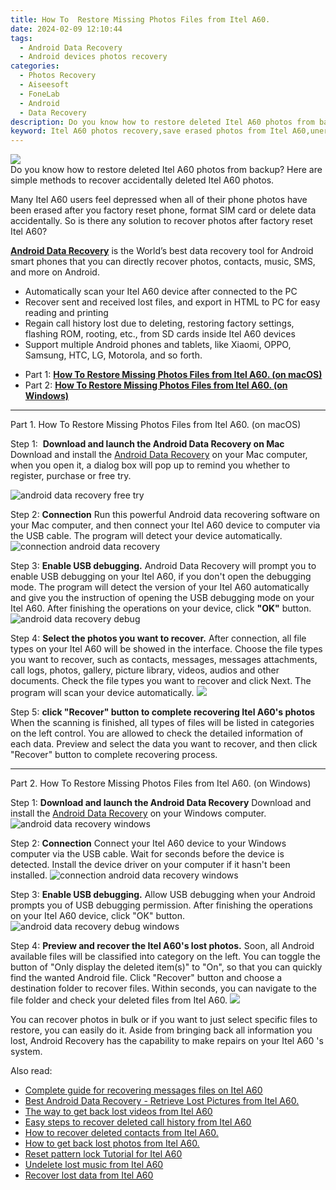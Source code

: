 ```yaml
---
title: How To  Restore Missing Photos Files from Itel A60.
date: 2024-02-09 12:10:44
tags: 
  - Android Data Recovery
  - Android devices photos recovery
categories: 
  - Photos Recovery
  - Aiseesoft
  - FoneLab
  - Android
  - Data Recovery
description: Do you know how to restore deleted Itel A60 photos from backup? Here are simple methods to recover accidentally deleted Itel A60 photos.
keyword: Itel A60 photos recovery,save erased photos from Itel A60,unerase photos,regain missing photos,restore deleted photos on Itel A60,android photos retrieval,how to recover photos Itel A60,how do i recover photos on Itel A60,does the Itel A60 have a backup for deleted photos,Itel A60 retrieve deleted photos,how to restore your files from Itel A60
---
```


<img src="https://img0mobiles.techidaily.com/images/best-assets/devices/itel/itel-a60/3.jpg" class="atpl-imgstyle"  />

<div class="atpl-content atpl-for-fonelab-android recover-photos">

<div class="atpl-post-description-part-1">
Do you know how to restore deleted Itel A60 photos from backup? Here are simple methods to recover accidentally deleted Itel A60 photos.
</div>



<div class="atpl-post-description-part-2">
<div class="tpl-content-sub-paragraph-normal">
    <p>
      Many Itel A60 users feel depressed when all of their phone photos have been erased after you factory reset phone, format SIM card or delete data accidentally. So is there any solution to recover photos after factory reset Itel A60?
    </p>
</div>


</div>

<div class="atpl-post-description-part-3">
<div class="tpl-content-sub-paragraph-content">
  <p>
    <a href="https://tools.techidaily.com/aiseesoft-android-data-recovery/" target="_blank" rel="noopener"><strong>Android Data Recovery</strong></a> is the World’s best data recovery tool for Android smart phones that you can directly recover photos, contacts, music, SMS, and more on Android.
  </p>
</div>
<div class="tpl-content-sub-paragraph-content">
  <ul class="tpl-content-sub-paragraph-ul-style">
    <li>Automatically scan your Itel A60 device after connected to the PC</li>
    <li>Recover sent and received lost files, and export in HTML to PC for easy reading and printing</li>
    <li>Regain call history lost due to deleting, restoring factory settings, flashing ROM, rooting, etc., from SD cards inside Itel A60 devices</li>
    <li>Support multiple Android phones and tablets, like Xiaomi, OPPO, Samsung, HTC, LG, Motorola, and so forth.</li>
  </ul>
</div>
</div>

<ul>
  <li>Part 1: <strong><a href="#p1"> How To  Restore Missing Photos Files from Itel A60.  (on macOS)</a></strong></li>
  <li>Part 2: <strong><a href="#p2"> How To  Restore Missing Photos Files from Itel A60.  (on Windows)</a></strong></li>
</ul>




<!-- Part 1 -->
<a id="p1" name="p1" ></a><hr>

<div>
  <span class="atpl-step-part-style">Part 1. How To  Restore Missing Photos Files from Itel A60. (on macOS)</span>
</div>  

<span class="atpl-stepstyle-a"><span>Step 1: </span></span> <strong>Download and launch the Android Data Recovery on Mac</strong>
Download and install the <a href="https://tools.techidaily.com/aiseesoft-android-data-recovery/" target="_blank" rel="noopener">Android Data Recovery</a> on your Mac computer, when you open it, a dialog box will pop up to remind you whether to register, purchase or free try.

<img src="https://tools.techidaily.com/images/apps/aiseesoft/android-data-recovery/mac-free-try.png" class="atpl-imgstyle" alt="android data recovery free try" />

<span class="atpl-stepstyle-a"><span>Step 2: </span></span> <strong>Connection</strong>
Run this powerful Android data recovering software on your Mac computer, and then connect your Itel A60 device to computer via the USB cable. The program will detect your device automatically.
<img src="https://tools.techidaily.com/images/apps/aiseesoft/android-data-recovery/mac-connection-interface.jpg" class="atpl-imgstyle" alt="connection android data recovery" />

<span class="atpl-stepstyle-a"><span>Step 3: </span></span> <strong>Enable USB debugging.</strong>
Android Data Recovery will prompt you to enable USB debugging on your Itel A60, if you don't open the debugging mode. The program will detect the version of your Itel A60 automatically and give you the instruction of opening the USB debugging mode on your Itel A60. After finishing the operations on your device, click <strong>"OK"</strong> button.
<img src="https://tools.techidaily.com/images/apps/aiseesoft/android-data-recovery/mac-android-usb-debug.jpg"  class="atpl-imgstyle" alt="android data recovery debug" />

<span class="atpl-stepstyle-a"><span>Step 4: </span></span> <strong>Select the photos you want to recover.</strong>
After connection, all file types on your Itel A60 will be showed in the interface. Choose the file types you want to recover, such as contacts, messages, messages attachments, call logs, photos, gallery, picture library, videos, audios and other documents. Check the file types you want to recover and click Next. The program will scan your device automatically.
<img src="https://tools.techidaily.com/images/apps/aiseesoft/android-data-recovery/mac-choose-type-photos.jpg" class="atpl-imgstyle"  />

<span class="atpl-stepstyle-a"><span>Step 5: </span></span> <strong>click "Recover" button to  complete recovering Itel A60's photos</strong>
When the scanning is finished, all types of files will be listed in categories on the left control. You are allowed to check the detailed information of each data. Preview and select the data you want to recover, and then click "Recover" button to complete recovering process.


<a id="p2" name="p2"></a><hr>

<!-- Part 2 -->
<div>
  <span class="atpl-step-part-style">Part 2. How To  Restore Missing Photos Files from Itel A60. (on Windows)</span>
</div>

<span class="atpl-stepstyle-a"><span>Step 1: </span></span> <strong>Download and launch the Android Data Recovery</strong>
Download and install the <a href="https://tools.techidaily.com/aiseesoft-android-data-recovery/" target="_blank" rel="noopener">Android Data Recovery</a> on your Windows computer.
<img src="https://tools.techidaily.com/images/apps/aiseesoft/android-data-recovery/win-start-interface.png"  class="atpl-imgstyle" alt="android data recovery windows" />

<span class="atpl-stepstyle-a"><span>Step 2: </span></span> <strong>Connection</strong>
Connect your Itel A60 device to your Windows computer via the USB cable. Wait for seconds before the device is detected. Install the device driver on your computer if it hasn't been installed.
<img src="https://tools.techidaily.com/images/apps/aiseesoft/android-data-recovery/win-connection-interface.png" class="atpl-imgstyle" alt="connection android data recovery windows" />

<span class="atpl-stepstyle-a"><span>Step 3: </span></span> <strong>Enable USB debugging.</strong>
Allow USB debugging when your Android prompts you of USB debugging permission. After finishing the operations on your Itel A60 device, click "OK" button.
<img src="https://tools.techidaily.com/images/apps/aiseesoft/android-data-recovery/win-android-usb-debug.png" class="atpl-imgstyle" alt="android data recovery debug windows" />

<span class="atpl-stepstyle-a"><span>Step 4: </span></span> <strong>Preview and recover the Itel A60's lost photos.</strong>
Soon, all Android available files will be classified into category on the left. You can toggle the button of "Only display the deleted item(s)" to "On", so that you can quickly find the wanted Android file. Click "Recover" button and choose a destination folder to recover files. Within seconds, you can navigate to the file folder and check your deleted files from Itel A60.
<img src="https://tools.techidaily.com/images/apps/aiseesoft/android-data-recovery/win-recover-photos.png" class="atpl-imgstyle"  />

<div class="atpl-post-description-part-4">
<div class="tpl-content-sub-paragraph-normal">
    <p>
        You can recover photos in bulk or if you want to just select specific files to restore, you can easily do it. Aside from bringing back all information you lost, Android Recovery has the capability to make repairs on your Itel A60 's system.
    </p>
</div>
</div>

<ins class="adsbygoogle"
     style="display:block"
     data-ad-client="ca-pub-7571918770474297"
     data-ad-slot="8358498916"
     data-ad-format="auto"
     data-full-width-responsive="true"></ins>

<span class="atpl-alsoreadstyle">Also read:</span>
<div><ul>
<li><a href="/complete-guide-for-recovering-messages-files-on-itel-a60-by-fonelab-android-recover-messages/" target="_blank" rel="noopener"><u>Complete guide for recovering messages files on Itel A60</u></a></li>
<li><a href="/best-android-data-recovery-retrieve-lost-pictures-from-itel-a60-by-fonelab-android-recover-pictures/" target="_blank" rel="noopener"><u>Best Android Data Recovery - Retrieve Lost Pictures from Itel A60.</u></a></li>
<li><a href="/the-way-to-get-back-lost-videos-from-itel-a60-by-fonelab-android-recover-video/" target="_blank" rel="noopener"><u>The way to get back lost videos from Itel A60</u></a></li>
<li><a href="/easy-steps-to-recover-deleted-call-history-from-itel-a60-by-fonelab-android-recover-call-logs/" target="_blank" rel="noopener"><u>Easy steps to recover deleted call history from Itel A60</u></a></li>
<li><a href="/how-to-recover-deleted-contacts-from-itel-a60-by-fonelab-android-recover-contacts/" target="_blank" rel="noopener"><u>How to recover deleted contacts from Itel A60.</u></a></li>
<li><a href="/how-to-get-back-lost-photos-from-itel-a60-by-fonelab-android-recover-photos/" target="_blank" rel="noopener"><u>How to get back lost photos from Itel A60.</u></a></li>
<li><a href="/reset-pattern-lock-tutorial-for-itel-a60-by-drfone-android-unlock-android-unlock/" target="_blank" rel="noopener"><u>Reset pattern lock Tutorial for Itel A60</u></a></li>
<li><a href="/undelete-lost-music-from-itel-a60-by-fonelab-android-recover-music/" target="_blank" rel="noopener"><u>Undelete lost music from Itel A60</u></a></li>
<li><a href="/recover-lost-data-from-itel-a60-by-fonelab-android-recover-data/" target="_blank" rel="noopener"><u>Recover lost data from Itel A60</u></a></li>
</ul></div>

</div>
